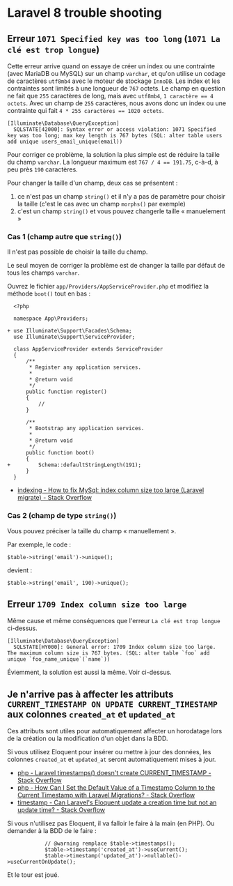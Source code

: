 # Laravel 8 trouble shooting

## Erreur `1071 Specified key was too long` (`1071 La clé est trop longue`)

Cette erreur arrive quand on essaye de créer un index ou une contrainte (avec MariaDB ou MySQL) sur un champ `varchar`, et qu'on utilise un codage de caractères `utf8mb4` avec le moteur de stockage `InnoDB`.
Les index et les contraintes sont limités à une longueur de `767` octets.
Le champ en question ne fait que `255` caractères de long, mais avec `utf8mb4`, `1 caractère == 4 octets`.
Avec un champ de `255` caractères, nous avons donc un index ou une contrainte qui fait `4 * 255 caractères == 1020 octets`.

    [Illuminate\Database\QueryException]
      SQLSTATE[42000]: Syntax error or access violation: 1071 Specified key was too long; max key length is 767 bytes (SQL: alter table users add unique users_email_unique(email))

Pour corriger ce problème, la solution la plus simple est de réduire la taille du champ `varchar`.
La longueur maximum est `767 / 4 == 191.75`, c-à-d, à peu près `190` caractères.

Pour changer la taille d'un champ, deux cas se présentent :

1. ce n'est pas un champ `string()` et il n'y a pas de paramètre pour choisir la taille
  (c'est le cas avec un champ `morphs()` par exemple)
2. c'est un champ `string()` et vous pouvez changerle taille « manuelement »

### Cas 1 (champ autre que `string()`)

Il n'est pas possible de choisir la taille du champ.

Le seul moyen de corriger la problème est de changer la taille par défaut de tous les champs `varchar`.

Ouvrez le fichier `app/Providers/AppServiceProvider.php` et modifiez la méthode `boot()` tout en bas :

```diff-php
  <?php
  
  namespace App\Providers;
  
+ use Illuminate\Support\Facades\Schema;
  use Illuminate\Support\ServiceProvider;
  
  class AppServiceProvider extends ServiceProvider
  {
      /**
       * Register any application services.
       *
       * @return void
       */
      public function register()
      {
          //
      }
  
      /**
       * Bootstrap any application services.
       *
       * @return void
       */
      public function boot()
      {
+         Schema::defaultStringLength(191);
      }
  }
```

- [indexing - How to fix MySql: index column size too large (Laravel migrate) - Stack Overflow](https://stackoverflow.com/questions/42043205/how-to-fix-mysql-index-column-size-too-large-laravel-migrate)

### Cas 2 (champ de type `string()`)

Vous pouvez préciser la taille du champ « manuellement ».

Par exemple, le code :

    $table->string('email')->unique();

devient :

    $table->string('email', 190)->unique();

## Erreur `1709 Index column size too large`

Même cause et même conséquences que l'erreur `La clé est trop longue` ci-dessus.

    [Illuminate\Database\QueryException]
      SQLSTATE[HY000]: General error: 1709 Index column size too large. The maximum column size is 767 bytes. (SQL: alter table `foo` add unique `foo_name_unique`(`name`))

Éviemment, la solution est aussi la même.
Voir ci-dessus.

## Je n'arrive pas à affecter les attributs `CURRENT_TIMESTAMP ON UPDATE CURRENT_TIMESTAMP` aux colonnes `created_at` et `updated_at`

Ces attributs sont utiles pour automatiquement affecter un horodatage lors de la création ou la modification d'un objet dans la BDD.

Si vous utilisez Eloquent pour insérer ou mettre à jour des données, les colonnes `created_at` et `updated_at` seront automatiquement mises à jour.

- [php - Laravel timestamps() doesn't create CURRENT_TIMESTAMP - Stack Overflow](https://stackoverflow.com/questions/34515938/laravel-timestamps-doesnt-create-current-timestamp)
- [php - How Can I Set the Default Value of a Timestamp Column to the Current Timestamp with Laravel Migrations? - Stack Overflow](https://stackoverflow.com/questions/18067614/how-can-i-set-the-default-value-of-a-timestamp-column-to-the-current-timestamp-w)
- [timestamp - Can Laravel's Eloquent update a creation time but not an update time? - Stack Overflow](https://stackoverflow.com/questions/32956879/can-laravels-eloquent-update-a-creation-time-but-not-an-update-time?noredirect=1&lq=1)

Si vous n'utilisez pas Eloquent, il va falloir le faire à la main (en PHP).
Ou demander à la BDD de le faire :

                // @warning remplace $table->timestamps();
                $table->timestamp('created_at')->useCurrent();
                $table->timestamp('updated_at')->nullable()->useCurrentOnUpdate();

Et le tour est joué.


